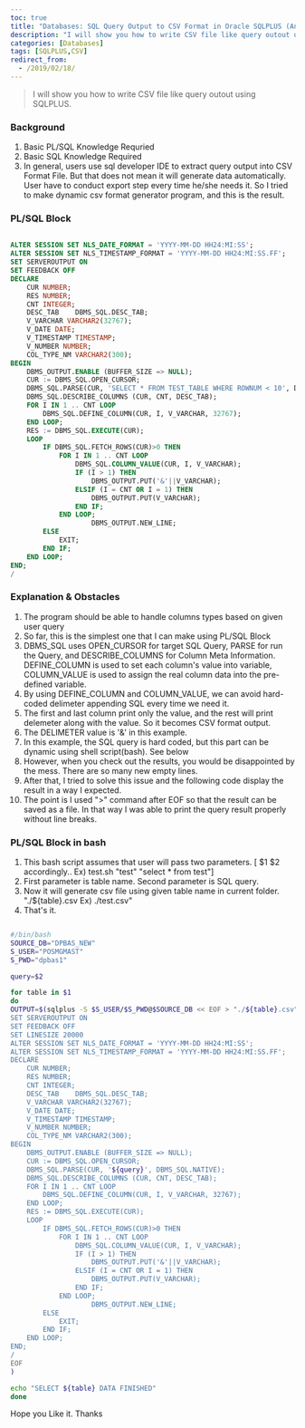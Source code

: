 ```yaml
---
toc: true
title: "Databases: SQL Query Output to CSV Format in Oracle SQLPLUS (Any Tables)"
description: "I will show you how to write CSV file like query outout using SQLPLUS"
categories: [Databases]
tags: [SQLPLUS,CSV]
redirect_from:
  - /2019/02/18/
---
```


> I will show you how to write CSV file like query outout using SQLPLUS.

### Background

1. Basic PL/SQL Knowledge Requried
2. Basic SQL Knowledge Required
3. In general, users use sql developer IDE to extract query output into CSV Format File.
   But that does not mean it will generate data automatically. User have to conduct export step every time he/she needs it.
   So I tried to make dynamic csv format generator program, and this is the result.

### PL/SQL Block

```sql

ALTER SESSION SET NLS_DATE_FORMAT = 'YYYY-MM-DD HH24:MI:SS';
ALTER SESSION SET NLS_TIMESTAMP_FORMAT = 'YYYY-MM-DD HH24:MI:SS.FF';
SET SERVEROUTPUT ON
SET FEEDBACK OFF
DECLARE
    CUR NUMBER;
    RES NUMBER;
    CNT INTEGER;
    DESC_TAB    DBMS_SQL.DESC_TAB;
    V_VARCHAR VARCHAR2(32767);
    V_DATE DATE;
    V_TIMESTAMP TIMESTAMP;
    V_NUMBER NUMBER;
    COL_TYPE_NM VARCHAR2(300);
BEGIN
    DBMS_OUTPUT.ENABLE (BUFFER_SIZE => NULL);
    CUR := DBMS_SQL.OPEN_CURSOR;
    DBMS_SQL.PARSE(CUR, 'SELECT * FROM TEST_TABLE WHERE ROWNUM < 10', DBMS_SQL.NATIVE);
    DBMS_SQL.DESCRIBE_COLUMNS (CUR, CNT, DESC_TAB);
    FOR I IN 1 .. CNT LOOP
        DBMS_SQL.DEFINE_COLUMN(CUR, I, V_VARCHAR, 32767);
    END LOOP;        
    RES := DBMS_SQL.EXECUTE(CUR);
    LOOP
        IF DBMS_SQL.FETCH_ROWS(CUR)>0 THEN 
            FOR I IN 1 .. CNT LOOP
                DBMS_SQL.COLUMN_VALUE(CUR, I, V_VARCHAR);                    
                IF (I > 1) THEN
                    DBMS_OUTPUT.PUT('&'||V_VARCHAR);
                ELSIF (I = CNT OR I = 1) THEN
                    DBMS_OUTPUT.PUT(V_VARCHAR);
                END IF;
            END LOOP;  
                    DBMS_OUTPUT.NEW_LINE;
        ELSE
            EXIT;
        END IF;
    END LOOP;
END;
/

```

### Explanation & Obstacles

1. The program should be able to handle columns types based on given user query
2. So far, this is the simplest one that I can make using PL/SQL Block
3. DBMS_SQL uses OPEN_CURSOR for target SQL Query, PARSE for run the Query, and DESCRIBE_COLUMNS for Column Meta Information. 
   DEFINE_COLUMN is used to set each column's value into variable, 
   COLUMN_VALUE is used to assign the real column data into the pre-defined variable.
4. By using DEFINE_COLUMN and COLUMN_VALUE, we can avoid hard-coded delimeter appending SQL every time we need it.
5. The first and last column print only the value, and the rest will print delemeter along with the value. So it becomes CSV format output.
6. The DELIMETER value is '&' in this example.
7. In this example, the SQL query is hard coded, but this part can be dynamic using shell script(bash). See below
8. However, when you check out the results, you would be disappointed by the mess. There are so many new empty lines. 
9. After that, I tried to solve this issue and the following code display the result in a way I expected.
10. The point is I used ">" command after EOF so that the result can be saved as a file. In that way I was able to print the query 
    result properly without line breaks.

### PL/SQL Block in bash

1. This bash script assumes that user will pass two parameters. [ $1 $2 accordingly.. Ex) test.sh "test" "select * from test"]
2. First parameter is table name. Second parameter is SQL query.
3. Now it will generate csv file using given table name in current folder. "./${table}.csv Ex) ./test.csv"
4. That's it.

```bash

#/bin/bash
SOURCE_DB="DPBAS_NEW"
S_USER="POSMGMAST"
S_PWD="dpbas1"

query=$2

for table in $1
do
OUTPUT=$(sqlplus -S $S_USER/$S_PWD@$SOURCE_DB << EOF > "./${table}.csv"
SET SERVEROUTPUT ON
SET FEEDBACK OFF
SET LINESIZE 20000
ALTER SESSION SET NLS_DATE_FORMAT = 'YYYY-MM-DD HH24:MI:SS';
ALTER SESSION SET NLS_TIMESTAMP_FORMAT = 'YYYY-MM-DD HH24:MI:SS.FF';
DECLARE
    CUR NUMBER;
    RES NUMBER;
    CNT INTEGER;
    DESC_TAB    DBMS_SQL.DESC_TAB;
    V_VARCHAR VARCHAR2(32767);
    V_DATE DATE;
    V_TIMESTAMP TIMESTAMP;
    V_NUMBER NUMBER;
    COL_TYPE_NM VARCHAR2(300);
BEGIN
    DBMS_OUTPUT.ENABLE (BUFFER_SIZE => NULL);
    CUR := DBMS_SQL.OPEN_CURSOR;
    DBMS_SQL.PARSE(CUR, '${query}', DBMS_SQL.NATIVE);
    DBMS_SQL.DESCRIBE_COLUMNS (CUR, CNT, DESC_TAB);
    FOR I IN 1 .. CNT LOOP
        DBMS_SQL.DEFINE_COLUMN(CUR, I, V_VARCHAR, 32767);
    END LOOP;        
    RES := DBMS_SQL.EXECUTE(CUR);
    LOOP
        IF DBMS_SQL.FETCH_ROWS(CUR)>0 THEN 
            FOR I IN 1 .. CNT LOOP
                DBMS_SQL.COLUMN_VALUE(CUR, I, V_VARCHAR);                    
                IF (I > 1) THEN
                    DBMS_OUTPUT.PUT('&'||V_VARCHAR);
                ELSIF (I = CNT OR I = 1) THEN
                    DBMS_OUTPUT.PUT(V_VARCHAR);
                END IF;
            END LOOP;  
                    DBMS_OUTPUT.NEW_LINE;
        ELSE
            EXIT;
        END IF;
    END LOOP;
END;
/
EOF
)

echo "SELECT ${table} DATA FINISHED"
done

```

Hope you Like it. Thanks

[^1]: This is a footnote.

[kramdown]: https://kramdown.gettalong.org/
[My Blog]: https://marindie.github.io